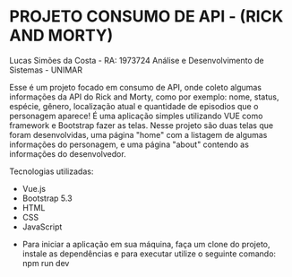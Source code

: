 # PROJETO CONSUMO DE API - (RICK AND MORTY)

Lucas Simões da Costa - RA: 1973724
Análise e Desenvolvimento de Sistemas - UNIMAR

Esse é um projeto focado em consumo de API, onde coleto algumas informações da API do Rick and Morty, como por exemplo: nome, status, espécie, gênero, localização atual e quantidade de episodios que o personagem aparece!
É uma aplicação simples utilizando VUE como framework e Bootstrap fazer as telas. Nesse projeto são duas telas que foram desenvolvidas, uma página "home" com a listagem de algumas informações do personagem, e uma página "about" contendo as informações do desenvolvedor.

Tecnologias utilizadas:
- Vue.js
- Bootstrap 5.3
- HTML
- CSS
- JavaScript

* Para iniciar a aplicação em sua máquina, faça um clone do projeto, instale as dependências e para executar utilize o seguinte comando: npm run dev

